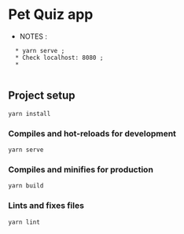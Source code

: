 # Pet Quiz app


* NOTES :

```
  * yarn serve ;
  * Check localhost: 8080 ;
  * 


```









## Project setup
```
yarn install
```

### Compiles and hot-reloads for development
```
yarn serve
```

### Compiles and minifies for production
```
yarn build
```

### Lints and fixes files
```
yarn lint
```